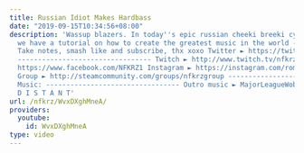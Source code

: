 ```yaml
---
title: Russian Idiot Makes Hardbass
date: "2019-09-15T10:34:56+08:00"
description: 'Wassup blazers. In today''s epic russian cheeki breeki cyka blyat video
  we have a tutorial on how to create the greatest music in the world - Russian Hardbass.
  Take notes, smash like and subscribe, thx xoxo Twitter ► https://twitter.com/NFKRZAlt
  --------------------------------- Twitch ► http://www.twitch.tv/nfkrz Facebook ►
  https://www.facebook.com/NFKRZ1 Instagram ► https://instagram.com/roman_nfkrz/ Steam
  Group ► http://steamcommunity.com/groups/nfkrzgroup ---------------------------------
  Music: --------------------------------- Outro music ► MajorLeagueWobs/Holder -
  D I S T A N T'
url: /nfkrz/WvxDXghMneA/
providers:
  youtube:
    id: WvxDXghMneA
type: video
---
```

